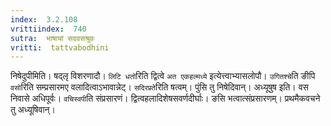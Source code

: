 ```yaml
---
index:  3.2.108
vrittiindex:  740
sutra:  भाषायां सदवसश्रुवः
vritti:  tattvabodhini 
---
```


निषेदुपीमिति। षद्लृ विशरणादौ। `लिटि धतो`रिति द्वित्वे `अत एकहल्मध्ये` इत्येत्त्वाभ्यासलोपौ। `उगितश्चे`ति ङीपि `वसो`रिति सम्प्रसारमए वलादित्वाऽभावान्नेट्। `सदिरप्रते`रिति षत्वम्। पुंसि तु निषेदिवान्। अध्यूषुष इति। वस निवासे अधिपूर्वः। `वचिस्वपी`ति संप्रसारणं। द्वित्वहलादिशेषसवर्णदीर्घाः। ङसि भत्वात्संप्रसारणम्। प्रथमैकवचने तु अध्यूषिवान्। 

